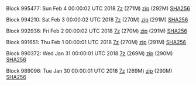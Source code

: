Block 995477: Sun Feb  4 00:00:02 UTC 2018 [7z](https://transfer.sh/NuJoH/bootstrap.dat.20180204.7z) (271M) [zip](https://transfer.sh/c53VH/bootstrap.dat.20180204.zip) (292M) [SHA256](https://transfer.sh/7nRe3/sha256.txt)

Block 994210: Sat Feb  3 00:00:02 UTC 2018 [7z](https://transfer.sh/bUdDp/bootstrap.dat.20180203.7z) (270M) [zip](https://transfer.sh/yBmXl/bootstrap.dat.20180203.zip) (291M) [SHA256](https://transfer.sh/nC4Bq/sha256.txt)

Block 992936: Fri Feb  2 00:00:02 UTC 2018 [7z](https://transfer.sh/lt8dO/bootstrap.dat.20180202.7z) (270M) [zip](https://transfer.sh/M5LkX/bootstrap.dat.20180202.zip) (291M) [SHA256](https://transfer.sh/fex23/sha256.txt)

Block 991651: Thu Feb  1 00:00:01 UTC 2018 [7z](https://transfer.sh/zkGi1/bootstrap.dat.20180201.7z) (270M) [zip](https://transfer.sh/zeTLw/bootstrap.dat.20180201.zip) (291M) [SHA256](https://transfer.sh/3SMzX/sha256.txt)

Block 990372: Wed Jan 31 00:00:01 UTC 2018 [7z](https://transfer.sh/hIB76/bootstrap.dat.20180131.7z) (269M) [zip](https://transfer.sh/p0ARC/bootstrap.dat.20180131.zip) (290M) [SHA256](https://transfer.sh/zQhT8/sha256.txt)

Block 989096: Tue Jan 30 00:00:01 UTC 2018 [7z](https://transfer.sh/FyJlj/bootstrap.dat.20180130.7z) (269M) [zip](https://transfer.sh/NQZeq/bootstrap.dat.20180130.zip) (290M) [SHA256](https://transfer.sh/bRClI/sha256.txt)
